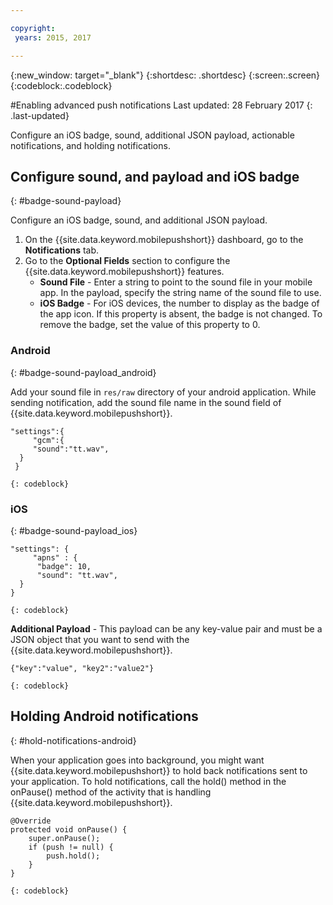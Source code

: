 ```yaml
---

copyright:
 years: 2015, 2017

---
```


{:new_window: target="_blank"}
{:shortdesc: .shortdesc}
{:screen:.screen}
{:codeblock:.codeblock}

#Enabling advanced push notifications
Last updated: 28 February 2017
{: .last-updated}

Configure an iOS badge, sound, additional JSON payload, actionable notifications, and holding notifications.

## Configure sound, and payload and iOS badge
{: #badge-sound-payload}

Configure an iOS badge, sound, and additional JSON payload.

1. On the {{site.data.keyword.mobilepushshort}} dashboard, go to the **Notifications** tab.
2. Go to the **Optional Fields** section to configure the {{site.data.keyword.mobilepushshort}} features. 
	- **Sound File** - Enter a string to point to the sound file in your mobile app. In the payload, specify the string name of the sound file to use.
	- **iOS Badge** - For iOS devices, the number to display as the badge of the app icon. If this property is absent, the badge is not changed. To remove the badge, set the value of this property to 0.
	
### Android
{: #badge-sound-payload_android}

Add your sound file in `res/raw` directory of your android application. While sending notification, add the sound file name in the sound field of {{site.data.keyword.mobilepushshort}}.

```
"settings":{
     "gcm":{
     "sound":"tt.wav",
  }
 }  
```
    {: codeblock}	
	
### iOS
{: #badge-sound-payload_ios}

```
"settings": {
     "apns" : {
      "badge": 10,
      "sound": "tt.wav",
  }
}
``` 
	{: codeblock}
		
**Additional Payload** - This payload can be any key-value pair and must be a JSON object that you want to send with the {{site.data.keyword.mobilepushshort}}.

```
{"key":"value", "key2":"value2"}
```
	{: codeblock}

## Holding Android notifications 
{: #hold-notifications-android}

When your application goes into background, you might want {{site.data.keyword.mobilepushshort}} to hold back notifications sent to your application. To hold notifications, call the hold() method in the onPause() method of the activity that is handling {{site.data.keyword.mobilepushshort}}.

```
@Override
protected void onPause() {
    super.onPause();
    if (push != null) {
        push.hold();
    }
} 
```
	{: codeblock}

    
